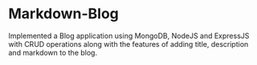 # Markdown-Blog
Implemented a Blog application using MongoDB, NodeJS and ExpressJS with CRUD operations along with the features of adding title, description and markdown to the blog.
